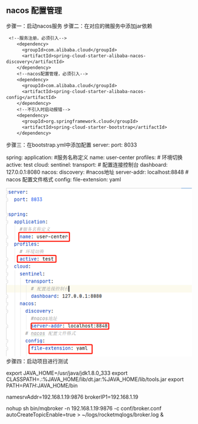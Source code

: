 ## nacos 配置管理
步骤一：启动nacos服务
步骤二：在对应的微服务中添加jar依赖
<!--nacos配置管理，必须引入-->
     <!--服务注册，必须引入-->
        <dependency>
          <groupId>com.alibaba.cloud</groupId>
          <artifactId>spring-cloud-starter-alibaba-nacos-discovery</artifactId>
        </dependency>
        <!--nacos配置管理，必须引入-->
        <dependency>
          <groupId>com.alibaba.cloud</groupId>
          <artifactId>spring-cloud-starter-alibaba-nacos-config</artifactId>
        </dependency>
        <!--不引入时启动报错-->
        <dependency>
          <groupId>org.springframework.cloud</groupId>
          <artifactId>spring-cloud-starter-bootstrap</artifactId>
        </dependency>
步骤三：在bootstrap.yml中添加配置
server:
  port: 8033

spring:
  application:
    #服务名称定义
    name: user-center
  profiles:
    # 环境切换
    active: test
  cloud:
    sentinel:
      transport:
        # 配置连接控制台
        dashboard: 127.0.0.1:8080
    nacos:
      discovery:
        #nacos地址
        server-addr: localhost:8848
      # nacos 配置文件格式
      config:
        file-extension: yaml

![Image text](https://github.com/yangfeng19901210/spring-cloud/blob/master/spring-user-center/src/main/resources/images/nacosconfig.png)
步骤四：启动项目进行测试

export JAVA_HOME=/usr/java/jdk1.8.0_333
export CLASSPATH=.:%JAVA_HOME/lib/dt.jar:%JAVA_HOME/lib/tools.jar
export PATH=$PATH:$JAVA_HOME/bin

namesrvAddr=192.168.1.19:9876
brokerIP1=192.168.1.19

nohup sh bin/mqbroker -n 192.168.1.19:9876 -c conf/broker.conf autoCreateTopicEnable=true > ~/logs/rocketmqlogs/broker.log &
